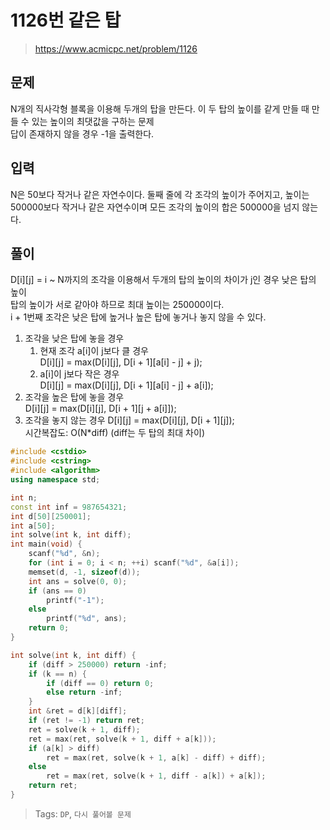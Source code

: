 # 1126번 같은 탑
>https://www.acmicpc.net/problem/1126

## 문제
N개의 직사각형 블록을 이용해 두개의 탑을 만든다. 이 두 탑의 높이를 같게 만들 때 만들 수 있는 높이의 최댓값을 구하는 문제  
답이 존재하지 않을 경우 -1을 출력한다.  

## 입력
N은 50보다 작거나 같은 자연수이다. 둘째 줄에 각 조각의 높이가 주어지고, 높이는 500000보다 작거나 같은 자연수이며 모든 조각의 높이의 합은 500000을 넘지 않는다.

## 풀이
D[i][j] = i ~ N까지의 조각을 이용해서 두개의 탑의 높이의 차이가 j인 경우 낮은 탑의 높이  
탑의 높이가 서로 같아야 하므로 최대 높이는 250000이다.  
i + 1번째 조각은 낮은 탑에 높거나 높은 탑에 놓거나 놓지 않을 수 있다.  
1. 조각을 낮은 탑에 놓을 경우  
    1. 현재 조각 a[i]이 j보다 클 경우  
    D[i][j] = max(D[i][j], D[i + 1][a[i] - j] + j);
    2. a[i]이 j보다 작은 경우  
    D[i][j] = max(D[i][j], D[i + 1][a[i] - j] + a[i]);
2. 조각을 높은 탑에 놓을 경우  
   D[i][j] = max(D[i][j], D[i + 1][j + a[i]]);
3. 조각을 놓지 않는 경우
   D[i][j] = max(D[i][j], D[i + 1][j]);  
시간복잡도: O(N*diff) (diff는 두 탑의 최대 차이)

```cpp
#include <cstdio>
#include <cstring>
#include <algorithm>
using namespace std;

int n;
const int inf = 987654321;
int d[50][250001];
int a[50];
int solve(int k, int diff);
int main(void) {
    scanf("%d", &n);
    for (int i = 0; i < n; ++i) scanf("%d", &a[i]);
    memset(d, -1, sizeof(d));
    int ans = solve(0, 0);
    if (ans == 0)
        printf("-1");
    else
        printf("%d", ans);
    return 0;
}

int solve(int k, int diff) {
    if (diff > 250000) return -inf;
    if (k == n) {
        if (diff == 0) return 0;
        else return -inf;
    }
    int &ret = d[k][diff];
    if (ret != -1) return ret;
    ret = solve(k + 1, diff);
    ret = max(ret, solve(k + 1, diff + a[k]));
    if (a[k] > diff)
        ret = max(ret, solve(k + 1, a[k] - diff) + diff);
    else
        ret = max(ret, solve(k + 1, diff - a[k]) + a[k]);
    return ret;
}
```
>Tags: `DP`, `다시 풀어볼 문제`